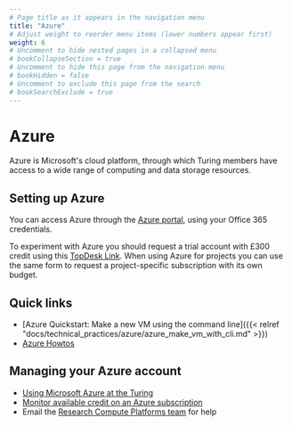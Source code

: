 ```yaml
---
# Page title as it appears in the navigation menu
title: "Azure"
# Adjust weight to reorder menu items (lower numbers appear first)
weight: 6
# Uncomment to hide nested pages in a collapsed menu
# bookCollapseSection = true
# Uncomment to hide this page from the navigation menu
# bookHidden = false
# Uncomment to exclude this page from the search
# bookSearchExclude = true
---
```


# Azure

Azure is Microsoft's cloud platform, through which Turing members have access to a wide range of computing and data storage resources.

## Setting up Azure

You can access Azure through the [Azure portal](https://portal.azure.com), using your Office 365 credentials.

To experiment with Azure you should request a trial account with £300 credit using this [TopDesk Link](https://turingcomplete.topdesk.net/tas/public/ssp/content/serviceflow?unid=ac51b39d8bfc46f9bf41132ef8601b5e&from=7edfe644-ac0d-4895-af98-acd425ee0b19&openedFromService=true). When using Azure for projects you can use the same form to request a project-specific subscription with its own budget.

## Quick links

- [Azure Quickstart: Make a new VM using the command line]({{< relref "docs/technical_practices/azure/azure_make_vm_with_cli.md" >}})
- [Azure Howtos](https://github.com/alan-turing-institute/howtos/tree/master/azure)

## Managing your Azure account

- [Using Microsoft Azure at the Turing](https://mathison.turing.ac.uk/page/2433)
- [Monitor available credit on an Azure subscription](https://rcp-api-prod.azurewebsites.net/)
- Email the [Research Compute Platforms team](https://github.com/alan-turing-institute/research-engineering-group/wiki/The-REGistry#points-of-contact) for help
